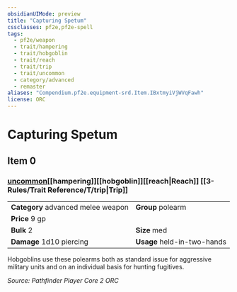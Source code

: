 ```yaml
---
obsidianUIMode: preview
title: "Capturing Spetum"
cssclasses: pf2e,pf2e-spell
tags:
  - pf2e/weapon
  - trait/hampering
  - trait/hobgoblin
  - trait/reach
  - trait/trip
  - trait/uncommon
  - category/advanced
  - remaster
aliases: "Compendium.pf2e.equipment-srd.Item.IBxtmyiVjWVqFawh"
license: ORC
---
```

# Capturing Spetum
## Item 0
### [uncommon](uncommon.md "Uncommon Rarity Trait")[[hampering]][[hobgoblin]][[reach|Reach]] [[3-Rules/Trait Reference/T/trip|Trip]] 

|  |  |
| -- | -- |
| **Category** advanced melee weapon | **Group** polearm |
| **Price** 9 gp |  |
| **Bulk** 2 | **Size** med |
| **Damage** 1d10 piercing  | **Usage** held-in-two-hands |



Hobgoblins use these polearms both as standard issue for aggressive military units and on an individual basis for hunting fugitives.

*Source: Pathfinder Player Core 2*
*ORC*